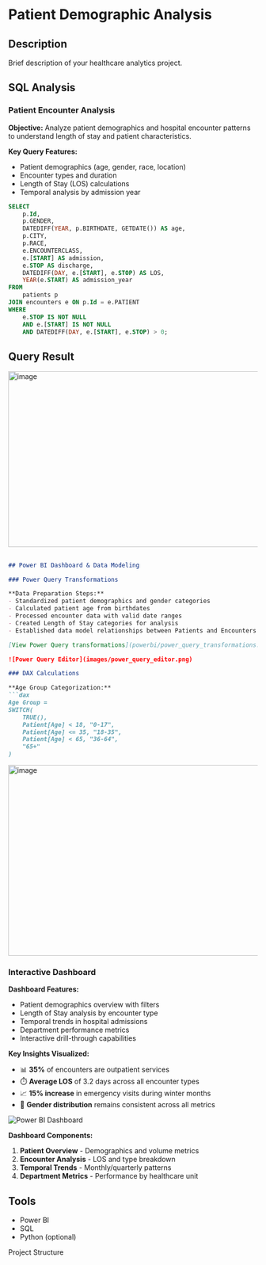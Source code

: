 # Patient Demographic Analysis

## Description
Brief description of your healthcare analytics project.

## SQL Analysis

### Patient Encounter Analysis

**Objective:** Analyze patient demographics and hospital encounter patterns to understand length of stay and patient characteristics.

**Key Query Features:**
- Patient demographics (age, gender, race, location)
- Encounter types and duration
- Length of Stay (LOS) calculations
- Temporal analysis by admission year

```sql
SELECT
    p.Id,
    p.GENDER,
    DATEDIFF(YEAR, p.BIRTHDATE, GETDATE()) AS age,
    p.CITY,
    p.RACE,
    e.ENCOUNTERCLASS,
    e.[START] AS admission,
    e.STOP AS discharge,
    DATEDIFF(DAY, e.[START], e.STOP) AS LOS,
    YEAR(e.START) AS admission_year
FROM  
    patients p  
JOIN encounters e ON p.Id = e.PATIENT
WHERE 
    e.STOP IS NOT NULL 
    AND e.[START] IS NOT NULL
    AND DATEDIFF(DAY, e.[START], e.STOP) > 0;
```
## Query Result
<img width="1797" height="355" alt="image" src="https://github.com/user-attachments/assets/78bd08cb-238f-425e-a9ef-97b5081b80de" />


## 
```markdown
## Power BI Dashboard & Data Modeling

### Power Query Transformations

**Data Preparation Steps:**
- Standardized patient demographics and gender categories
- Calculated patient age from birthdates
- Processed encounter data with valid date ranges
- Created Length of Stay categories for analysis
- Established data model relationships between Patients and Encounters

[View Power Query transformations](powerbi/power_query_transformations.md)

![Power Query Editor](images/power_query_editor.png)

### DAX Calculations

**Age Group Categorization:**
```dax
Age Group = 
SWITCH(
    TRUE(),
    Patient[Age] < 18, "0-17",
    Patient[Age] <= 35, "18-35", 
    Patient[Age] < 65, "36-64",
    "65+"
)
```
<img width="1386" height="385" alt="image" src="https://github.com/user-attachments/assets/46427b0e-930d-4380-a3b6-b35d8d943ff3" />

### Interactive Dashboard

**Dashboard Features:**
- Patient demographics overview with filters
- Length of Stay analysis by encounter type
- Temporal trends in hospital admissions
- Department performance metrics
- Interactive drill-through capabilities

**Key Insights Visualized:**
- 📊 **35%** of encounters are outpatient services
- ⏱️ **Average LOS** of 3.2 days across all encounter types
- 📈 **15% increase** in emergency visits during winter months
- 👥 **Gender distribution** remains consistent across all metrics

![Power BI Dashboard](images/powerbi_dashboard.png)

**Dashboard Components:**
1. **Patient Overview** - Demographics and volume metrics
2. **Encounter Analysis** - LOS and type breakdown
3. **Temporal Trends** - Monthly/quarterly patterns
4. **Department Metrics** - Performance by healthcare unit

## Tools
- Power BI
- SQL
- Python (optional)

Project Structure
